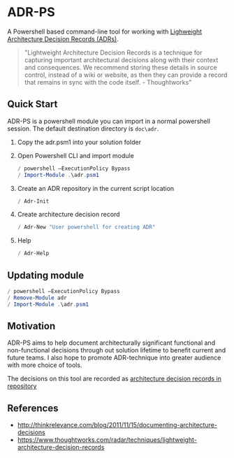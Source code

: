 # ADR-PS

A Powershell based command-line tool for working with [Lighweight Architecture Decision Records (ADRs)](http://thinkrelevance.com/blog/2011/11/15/documenting-architecture-decisions).

>"Lightweight Architecture Decision Records is a technique for capturing important architectural decisions along with their context and consequences. We recommend storing these details in source control, instead of a wiki or website, as then they can provide a record that remains in sync with the code itself. - Thoughtworks"

## Quick Start

ADR-PS is a powershell module you can import in a normal powershell session. The default destination directory is `doc\adr`.

1. Copy the adr.psm1 into your solution folder
2. Open Powershell CLI and import module

	```powershell
	/ powershell –ExecutionPolicy Bypass
	/ Import-Module .\adr.psm1
	```
3. Create an ADR repository in the current script location
	```powershell
	/ Adr-Init
	```
4. Create architecture decision record
	```powershell
	/ Adr-New "User powershell for creating ADR"
	```
5. Help
	```powershell
	/ Adr-Help
	```

## Updating module

```powershell
/ powershell –ExecutionPolicy Bypass
/ Remove-Module adr
/ Import-Module .\adr.psm1
```

## Motivation

ADR-PS aims to help document architecturally significant functional and non-functional decisions through out solution lifetime to benefit current and future teams. I also hope to promote ADR-technique into greater audience with more choice of tools.

The decisions on this tool are recorded as [architecture decision records in repository](https://github.com/rdagumampan/adr-ps/tree/master/doc/adr)
## References

- http://thinkrelevance.com/blog/2011/11/15/documenting-architecture-decisions
- https://www.thoughtworks.com/radar/techniques/lightweight-architecture-decision-records
